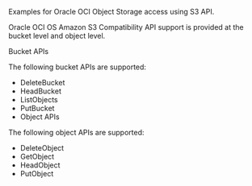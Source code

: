 Examples for Oracle OCI Object Storage access using S3 API. 

Oracle OCI OS Amazon S3 Compatibility API support is provided at the bucket level and object level.

Bucket APIs

The following bucket APIs are supported:

- DeleteBucket
- HeadBucket
- ListObjects
- PutBucket
- Object APIs

The following object APIs are supported:

- DeleteObject
- GetObject
- HeadObject
- PutObject
